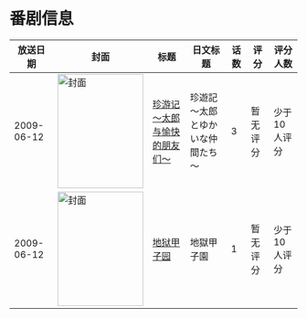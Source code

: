 # 番剧信息

|放送日期|封面|标题|日文标题|话数|评分|评分人数|
|---|---|---|---|---|---|---|
|2009-06-12|<img src="//lain.bgm.tv/pic/cover/c/3f/d7/42345_d5R5l.jpg" alt="封面" style="width:150px;height:200px;object-fit:cover;">|[珍游记～太郎与愉快的朋友们～](https://bangumi.tv/subject/42345)|珍遊記 ～太郎とゆかいな仲間たち～|3|暂无评分|少于10人评分|
|2009-06-12|<img src="//lain.bgm.tv/pic/cover/c/24/17/160516_UjJ8O.jpg" alt="封面" style="width:150px;height:200px;object-fit:cover;">|[地狱甲子园](https://bangumi.tv/subject/160516)|地獄甲子園|1|暂无评分|少于10人评分|
